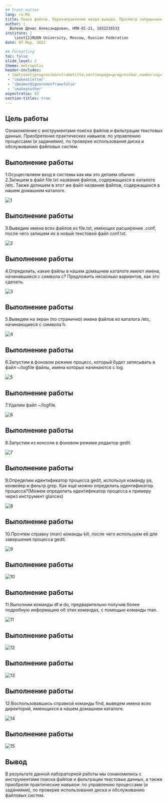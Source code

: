 ```yaml
---
## Front matter
lang: ru-RU
title: Поиск файлов. Перенаправление ввода-вывода. Просмотр запущенных процессов
author: |
  Волков Денис Александрович, НПИ-01-21, 1032216533
institute: |
	\inst{1}RUDN University, Moscow, Russian Federation
date: 07 May, 2022

## Formatting
toc: false
slide_level: 2
theme: metropolis
header-includes: 
 - \metroset{progressbar=frametitle,sectionpage=progressbar,numbering=fraction}
 - '\makeatletter'
 - '\beamer@ignorenonframefalse'
 - '\makeatother'
aspectratio: 43
section-titles: true
---
```


## Цель работы 
Ознакомление с инструментами поиска файлов и фильтрации текстовых данных.
Приобретение практических навыков: по управлению процессами (и заданиями), по
проверке использования диска и обслуживанию файловых систем.

## Выполнение работы
1.Осуществляем вход в системы как мы это делаем обычно<br/>
2.Запишем в файл file.txt названия файлов, содержащихся в каталоге /etc. Также допишем в этот же файл названия файлов, содержащихся в нашем домашнем каталоге.

![1](1.jpg "1")

## Выполнение работы
3.Выведим имена всех файлов из file.txt, имеющих расширение .conf, после чего
запишем их в новый текстовой файл conf.txt.

![2](2.jpg "2")

## Выполнение работы
4.Определить, какие файлы в нашем домашнем каталоге имеют имена, начинавшиеся
с символа c? Предложить несколько вариантов, как это сделать.

![3](3.jpg "3")

## Выполнение работы
5.Выведем на экран (по странично) имена файлов из каталога /etc, начинающиеся
с символа h.

![4](4.jpg "4")

## Выполнение работы
6.Запустим в фоновом режиме процесс, который будет записывать в файл ~/logfile
файлы, имена которых начинаются с log.

![5](5.jpg "5")

## Выполнение работы
7.Удалим файл ~/logfile.

![6](6.jpg "6")

## Выполнение работы
8.Запустим из консоли в фоновом режиме редактор gedit.

![7](7.jpg "7")

## Выполнение работы
9.Определим идентификатор процесса gedit, используя команду ps, конвейер и фильтр
grep. Как ещё можно определить идентификатор процесса?(Можем определить идентификатор процесса к примеру через инструмент glances)

![8](8.jpg "8")

## Выполнение работы
10.Прочтем справку (man) команды kill, после чего используем её для завершения
процесса gedit.

![9](9.jpg "9")

## Выполнение работы

![10](10.jpg "10")

## Выполнение работы
11.Выполним команды df и du, предварительно получив более подробную информацию
об этих командах, с помощью команды man.

![11](11.jpg "11")

## Выполнение работы

![12](12.jpg "12")

## Выполнение работы

![13](13.jpg "13")

## Выполнение работы
12.Воспользовавшись справкой команды find, выведем имена всех директорий, имеющихся в нашем домашнем каталоге.

![14](14.jpg "14")

## Выполнение работы

![15](15.jpg "15")


## Вывод 
В результате данной лабораторной работы мы ознакомились с инструментами поиска файлов и фильтрации текстовых данных, а также приобрели практические навыкои: по управлению процессами (и заданиями), по проверке использования диска и обслуживанию файловых систем.